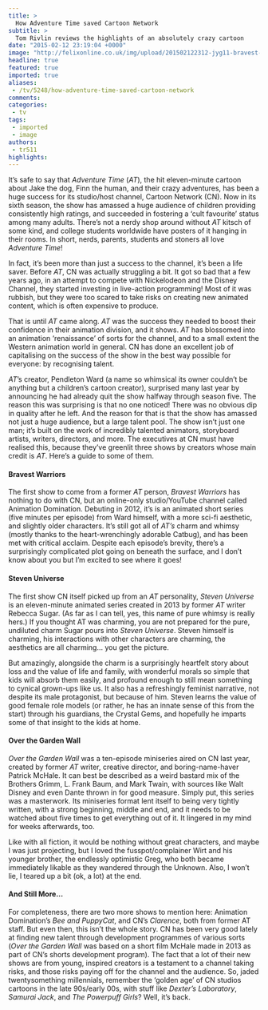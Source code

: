 ```yaml
---
title: >
  How Adventure Time saved Cartoon Network
subtitle: >
  Tom Rivlin reviews the highlights of an absolutely crazy cartoon
date: "2015-02-12 23:19:04 +0000"
image: "http://felixonline.co.uk/img/upload/201502122312-jyg11-bravest-warriors-cmyk.jpg"
headline: true
featured: true
imported: true
aliases:
 - /tv/5248/how-adventure-time-saved-cartoon-network
comments:
categories:
 - tv
tags:
 - imported
 - image
authors:
 - tr511
highlights:
---
```


It’s safe to say that _Adventure Time_ (_AT_), the hit eleven-minute cartoon about Jake the dog, Finn the human, and their crazy adventures, has been a huge success for its studio/host channel, Cartoon Network (CN). Now in its sixth season, the show has amassed a huge audience of children providing consistently high ratings, and succeeded in fostering a ‘cult favourite’ status among many adults. There’s not a nerdy shop around without _AT_ kitsch of some kind, and college students worldwide have posters of it hanging in their rooms. In short, nerds, parents, students and stoners all love _Adventure Time_!

In fact, it’s been more than just a success to the channel, it’s been a life saver. Before _AT_, CN was actually struggling a bit. It got so bad that a few years ago, in an attempt to compete with Nickelodeon and the Disney Channel, they started investing in live-action programming! Most of it was rubbish, but they were too scared to take risks on creating new animated content, which is often expensive to produce.

That is until _AT_ came along. _AT_ was the success they needed to boost their confidence in their animation division, and it shows. _AT_ has blossomed into an animation ‘renaissance’ of sorts for the channel, and to a small extent the Western animation world in general. CN has done an excellent job of capitalising on the success of the show in the best way possible for everyone: by recognising talent.

_AT_’s creator, Pendleton Ward (a name so whimsical its owner couldn’t be anything but a children’s cartoon creator), surprised many last year by announcing he had already quit the show halfway through season five. The reason this was surprising is that no one noticed! There was no obvious dip in quality after he left. And the reason for that is that the show has amassed not just a huge audience, but a large talent pool. The show isn’t just one man; it’s built on the work of incredibly talented animators, storyboard artists, writers, directors, and more. The executives at CN must have realised this, because they’ve greenlit three shows by creators whose main credit is _AT_. Here’s a guide to some of them.

#### Bravest Warriors

The first show to come from a former _AT_ person, _Bravest Warriors_ has nothing to do with CN, but an online-only studio/YouTube channel called Animation Domination. Debuting in 2012, it’s is an animated short series (five minutes per episode) from Ward himself, with a more sci-fi aesthetic, and slightly older characters. It’s still got all of _AT’s_ charm and whimsy (mostly thanks to the heart-wrenchingly adorable Catbug), and has been met with critical acclaim. Despite each episode’s brevity, there’s a surprisingly complicated plot going on beneath the surface, and I don’t know about you but I’m excited to see where it goes!

#### Steven Universe

The first show CN itself picked up from an _AT_ personality, _Steven Universe_ is an eleven-minute animated series created in 2013 by former _AT_ writer Rebecca Sugar. (As far as I can tell, yes, this name of pure whimsy is really hers.) If you thought AT was charming, you are not prepared for the pure, undiluted charm Sugar pours into _Steven Universe_. Steven himself is charming, his interactions with other characters are charming, the aesthetics are all charming… you get the picture.

But amazingly, alongside the charm is a surprisingly heartfelt story about loss and the value of life and family, with wonderful morals so simple that kids will absorb them easily, and profound enough to still mean something to cynical grown-ups like us. It also has a refreshingly feminist narrative, not despite its male protagonist, but because of him. Steven learns the value of good female role models (or rather, he has an innate sense of this from the start) through his guardians, the Crystal Gems, and hopefully he imparts some of that insight to the kids at home.

####

#### Over the Garden Wall

_Over the Garden Wall_ was a ten-episode miniseries aired on CN last year, created by former _AT_ writer, creative director, and boring-name-haver Patrick McHale. It can best be described as a weird bastard mix of the Brothers Grimm, L. Frank Baum, and Mark Twain, with sources like Walt Disney and even Dante thrown in for good measure. Simply put, this series was a masterwork. Its miniseries format lent itself to being very tightly written, with a strong beginning, middle and end, and it needs to be watched about five times to get everything out of it. It lingered in my mind for weeks afterwards, too.

Like with all fiction, it would be nothing without great characters, and maybe I was just projecting, but I loved the fusspot/complainer Wirt and his younger brother, the endlessly optimistic Greg, who both became immediately likable as they wandered through the Unknown. Also, I won’t lie, I teared up a bit (ok, a lot) at the end.

#### And Still More...

For completeness, there are two more shows to mention here: Animation Domination’s _Bee and PuppyCat_, and CN’s _Clarence_, both from former AT staff. But even then, this isn’t the whole story. CN has been very good lately at finding new talent through development programmes of various sorts (_Over the Garden Wall_ was based on a short film McHale made in 2013 as part of CN’s shorts development program). The fact that a lot of their new shows are from young, inspired creators is a testament to a channel taking risks, and those risks paying off for the channel and the audience. So, jaded twentysomething millennials, remember the ‘golden age’ of CN studios cartoons in the late 90s/early 00s, with stuff like _Dexter’s Laboratory_, _Samurai Jack_, and _The Powerpuff Girls_? Well, it’s back.
